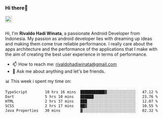 ### Hi there👋
<a href="https://www.linkedin.com/in/rivaldohadiwinata/">
  <img align="left" alt="Rivaldo's LinkedIN" width="22px" src="https://upload.wikimedia.org/wikipedia/commons/8/81/LinkedIn_icon.svg" />
</a>

<br/>
<br/>

Hi, I'm **Rivaldo Hadi Winata**, a passionate Android Developer from Indonesia. 
My passion as android developer lies with dreaming up ideas and making them come true reliable performance. 
I really care about the apps architecture and the performance of the applications that I make with the aim of creating the best user experience in terms of performance.

- 📫 How to reach me: [rivaldohadiwinata@gmail.com](mailto:rivaldohadiwinata@gmail.com)
- 💬 Ask me about anything and let's be friends.

📊 This week i spent my time on:


<!--START_SECTION:waka-->

```txt
TypeScript        10 hrs 16 mins  ███████████▓░░░░░░░░░░░░░   47.12 %
Dart              5 hrs 10 mins   ██████░░░░░░░░░░░░░░░░░░░   23.76 %
HTML              2 hrs 37 mins   ███░░░░░░░░░░░░░░░░░░░░░░   12.07 %
SCSS              2 hrs 17 mins   ██▓░░░░░░░░░░░░░░░░░░░░░░   10.55 %
Java Properties   30 mins         ▓░░░░░░░░░░░░░░░░░░░░░░░░   02.32 %
```

<!--END_SECTION:waka-->


<!--- 🔭 I’m currently working on Management Order Depot Acun -->

<!--
**rivaldotjioe/rivaldotjioe** is a ✨ _special_ ✨ repository because its `README.md` (this file) appears on your GitHub profile.

Here are some ideas to get you started:

- 🔭 I’m currently working on ...
- 🌱 I’m currently learning ...
- 👯 I’m looking to collaborate on ...
- 🤔 I’m looking for help with ...
- 💬 Ask me about ...
- 📫 How to reach me: ...
- 😄 Pronouns: ...
- ⚡ Fun fact: ...
-->
